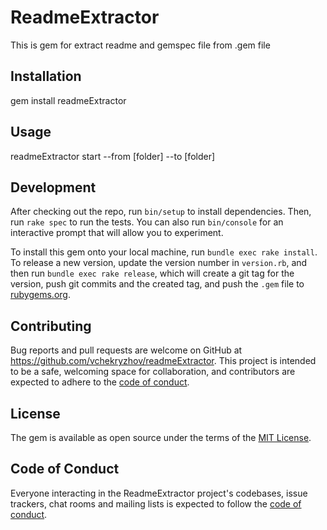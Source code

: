 # ReadmeExtractor
This is gem for extract readme and gemspec file from .gem file
## Installation
gem install readmeExtractor
## Usage
readmeExtractor start --from [folder] --to [folder]
## Development

After checking out the repo, run `bin/setup` to install dependencies. Then, run `rake spec` to run the tests. You can also run `bin/console` for an interactive prompt that will allow you to experiment.

To install this gem onto your local machine, run `bundle exec rake install`. To release a new version, update the version number in `version.rb`, and then run `bundle exec rake release`, which will create a git tag for the version, push git commits and the created tag, and push the `.gem` file to [rubygems.org](https://rubygems.org).

## Contributing

Bug reports and pull requests are welcome on GitHub at https://github.com/vchekryzhov/readmeExtractor. This project is intended to be a safe, welcoming space for collaboration, and contributors are expected to adhere to the [code of conduct](https://github.com/[USERNAME]/readmeExtractor/blob/master/CODE_OF_CONDUCT.md).

## License

The gem is available as open source under the terms of the [MIT License](https://opensource.org/licenses/MIT).

## Code of Conduct

Everyone interacting in the ReadmeExtractor project's codebases, issue trackers, chat rooms and mailing lists is expected to follow the [code of conduct](https://github.com/[USERNAME]/readmeExtractor/blob/master/CODE_OF_CONDUCT.md).
